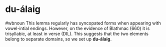 # du-álaig
#wbnoun
This lemma regularly has syncopated forms when appearing with vowel-intial endings. However, on the evidence of Blathmac (660) it is trisyllabic, at least in verse (DIL). This suggests that the two elements belong to separate domains, so we set up **du-álaig**.